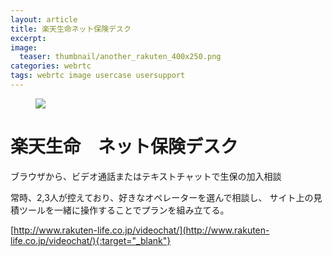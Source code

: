 ```yaml
---
layout: article
title: 楽天生命ネット保険デスク
excerpt: 
image:
  teaser: thumbnail/another_rakuten_400x250.png
categories: webrtc
tags: webrtc image usercase usersupport
---
```


<figure>
	<a href="http://www.rakuten-life.co.jp/videochat/" target="_blank"><img src="{{ site.url }}/images/pages/rakutenseimei.png"></a>
</figure>

# 楽天生命　ネット保険デスク

ブラウザから、ビデオ通話またはテキストチャットで生保の加入相談

常時、2,3人が控えており、好きなオペレーターを選んで相談し、
サイト上の見積ツールを一緒に操作することでプランを組み立てる。

[http://www.rakuten-life.co.jp/videochat/](http://www.rakuten-life.co.jp/videochat/){:target="_blank"}

